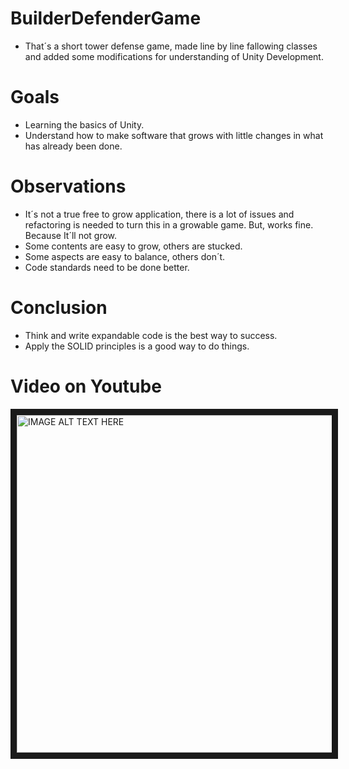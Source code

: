 
# BuilderDefenderGame

- That´s a short tower defense game, made line by line fallowing classes and added some modifications for understanding of Unity Development.

# Goals

- Learning the basics of Unity.
- Understand how to make software that grows with little changes in what has already been done.

# Observations

- It´s not a true free to grow application, there is a lot of issues and refactoring is needed to turn this in a growable game. But, works fine. Because It´ll not grow.
- Some contents are easy to grow, others are stucked.
- Some aspects are easy to balance, others don´t.
- Code standards need to be done better.
# Conclusion

- Think and write expandable code is the best way to success.
- Apply the SOLID principles is a good way to do things.
# Video on Youtube

<a href="http://www.youtube.com/watch?feature=player_embedded&v=wmuAUYB9emM
" target="_blank"><img src="http://img.youtube.com/vi/wmuAUYB9emM/0.jpg" 
alt="IMAGE ALT TEXT HERE" width="720" height="540" border="10" /></a>